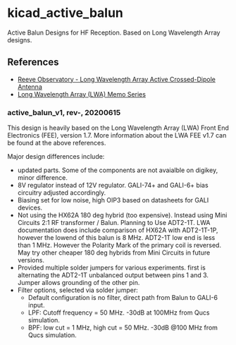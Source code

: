 # kicad_active_balun
Active Balun Designs for HF Reception.  Based on Long Wavelength Array designs.

## References

- [Reeve Observatory - Long Wavelength Array Active Crossed-Dipole Antenna](http://www.reeve.com/RadioScience/Antennas/ActiveCrossed-Dipole/LWA_Antenna.htm)
- [Long Wavelength Array (LWA) Memo Series](https://www.faculty.ece.vt.edu/swe/lwa/)

### active_balun_v1, rev-, 20200615
This design is heavily based on the Long Wavelength Array (LWA) Front End Electronics (FEE), version 1.7.  More information about the LWA FEE v1.7 can be found at the above references.

Major design differences include:
- updated parts. Some of the components are not avaialble on digikey, minor difference.
- 8V regulator instead of 12V regulator.  GALI-74+ and GALI-6+ bias circuitry adjusted accordingly.
- Biasing set for low noise, high OIP3 based on datasheets for GALI devices.
- Not using the HX62A 180 deg hybrid (too expensive).  Instead using Mini Circuits 2:1 RF transformer / Balun.  Planning to Use ADT2-1T.  LWA documentation does include comparison of HX62A with ADT2-1T-1P, however the lowend of this balun is 8 MHz.  ADT2-1T low end is less than 1 MHz.  However the Polarity Mark of the primary coil is reversed. May try other cheaper 180 deg hybrids from Mini Circuits in future versions.
- Provided multiple solder jumpers for various experiments.  first is alternating the ADT2-1T unbalanced output between pins 1 and 3. Jumper allows grounding of the other pin.
- Filter options, selected via solder jumper:
    - Default configuration is no filter, direct path from Balun to GALI-6 input.
    - LPF: Cutoff frequency = 50 MHz. -30dB at 100MHz from Qucs simulation.
    - BPF: low cut = 1 MHz, high cut = 50 MHz.  -30dB @100 MHz from Qucs simulation. 
